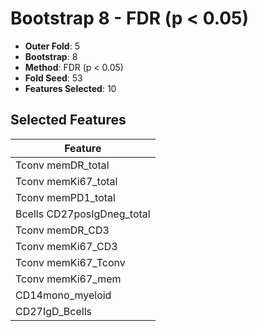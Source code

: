 # Bootstrap 8 - FDR (p < 0.05)

- **Outer Fold**: 5
- **Bootstrap**: 8
- **Method**: FDR (p < 0.05)
- **Fold Seed**: 53
- **Features Selected**: 10

## Selected Features

| Feature |
|---------|
| Tconv memDR_total |
| Tconv memKi67_total |
| Tconv memPD1_total |
| Bcells CD27posIgDneg_total |
| Tconv memDR_CD3 |
| Tconv memKi67_CD3 |
| Tconv memKi67_Tconv |
| Tconv memKi67_mem |
| CD14mono_myeloid |
| CD27IgD_Bcells |

